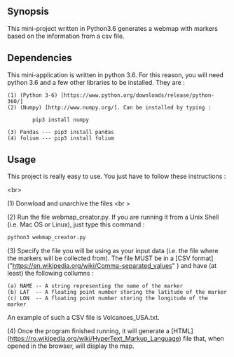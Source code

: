 ## Synopsis

This mini-project written in Python3.6 generates a webmap with markers based on the information from a csv file.

## Dependencies

This mini-application is written in python 3.6. For this reason, you will need python 3.6 and a few other libraries to be installed. They are : 

```
(1) (Python 3-6) [https://www.python.org/downloads/release/python-360/]
(2) (Numpy) [http://www.numpy.org/]. Can be installed by typing : 
        
        pip3 install numpy    

(3) Pandas --- pip3 install pandas
(4) folium --- pip3 install folium
```

## Usage

This project is really easy to use. You just have to follow these instructions : 

<br\>

(1) Donwload and unarchive the files <br \>

(2) Run the file webmap_creator.py. If you are running it from a Unix Shell (i.e. Mac OS or Linux), just type this command :  

```bash
python3 webmap_creator.py
```

(3) Specify the file you will be using as your input data (i.e. the file where the markers will be collected from). The file MUST be in a [CSV format] ("https://en.wikipedia.org/wiki/Comma-separated_values" ) and have (at least) the following collumns : 

```
(a) NAME -- A string representing the name of the marker
(b) LAT  -- A floating point number storing the latitude of the marker
(c) LON  -- A floating point number storing the longitude of the marker
```

An example of such a CSV file is Volcanoes_USA.txt. 

(4) Once the program finished running, it will generate a [HTML] (https://ro.wikipedia.org/wiki/HyperText_Markup_Language) file that, when opened in the browser, will display the map. 


